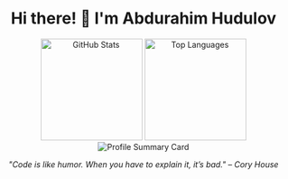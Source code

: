 <h1 align="center">Hi there! 👋 I'm Abdurahim Hudulov</h1>

<!-- GitHub Stats and Top Languages -->
<div align="center">
  <img height="180em" src="https://github-readme-stats.vercel.app/api?username=abdurahim-H&show_icons=true&theme=radical" alt="GitHub Stats" />
  <img height="180em" src="https://github-readme-stats.vercel.app/api/top-langs/?username=abdurahim-H&layout=compact&theme=radical" alt="Top Languages" />
</div>

<!-- Profile Summary Card -->
<div align="center">
  <img src="https://github-profile-summary-cards.vercel.app/api/cards/profile-details?username=abdurahim-H&theme=github_dark" alt="Profile Summary Card" />
</div>

<!-- Quote -->
<div align="center">
  <p><i>"Code is like humor. When you have to explain it, it’s bad." – Cory House</i></p>
</div>

